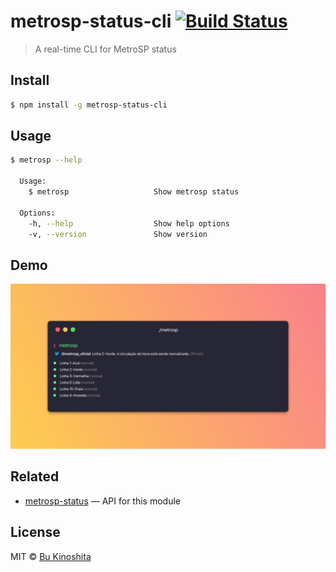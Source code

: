 # metrosp-status-cli  [![Build Status](https://travis-ci.org/bukinoshita/metrosp-status-cli.svg?branch=master)](https://travis-ci.org/bukinoshita/metrosp-status-cli)

> A real-time CLI for MetroSP status


## Install

```bash
$ npm install -g metrosp-status-cli
```


## Usage

```bash
$ metrosp --help

  Usage:
    $ metrosp                   Show metrosp status

  Options:
    -h, --help                  Show help options
    -v, --version               Show version
```


## Demo

<img src="demo.png"/>


## Related

- [metrosp-status](https://github.com/bukinoshita/metrosp-status) — API for this module


## License

MIT © [Bu Kinoshita](https://bukinoshita.io)
